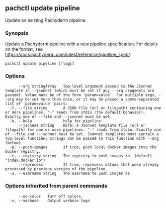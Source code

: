 ## pachctl update pipeline

Update an existing Pachyderm pipeline.

### Synopsis

Update a Pachyderm pipeline with a new pipeline specification. For details on the format, see https://docs.pachyderm.com/latest/reference/pipeline_spec/.

```
pachctl update pipeline [flags]
```

### Options

```
      --arg stringArray   Top-level argument passed to the Jsonnet template in --jsonnet (which must be set if any --arg arugments are passed). Value must be of the form 'param=value'. For multiple args, --arg may be set more than once, or it may be passed a comma-separated list of 'param=value' pairs.
  -f, --file string       A JSON file (url or filepath) containing one or more pipelines. "-" reads from stdin (the default behavior). Exactly one of --file and --jsonnet must be set.
  -h, --help              help for pipeline
      --jsonnet string    BETA: A Jsonnet template file (url or filepath) for one or more pipelines. "-" reads from stdin. Exactly one of --file and --jsonnet must be set. Jsonnet templates must contain a top-level function; strings can be passed to this function with --arg (below)
  -p, --push-images       If true, push local docker images into the docker registry.
  -r, --registry string   The registry to push images to. (default "index.docker.io")
      --reprocess         If true, reprocess datums that were already processed by previous version of the pipeline.
  -u, --username string   The username to push images as.
```

### Options inherited from parent commands

```
      --no-color   Turn off colors.
  -v, --verbose    Output verbose logs
```

